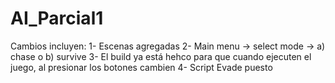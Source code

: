 # AI_Parcial1

Cambios incluyen:
1- Escenas agregadas
2- Main menu -> select mode -> a) chase o b) survive
3- El build ya está hehco para que cuando ejecuten el juego, al presionar los botones cambien
4- Script Evade puesto
